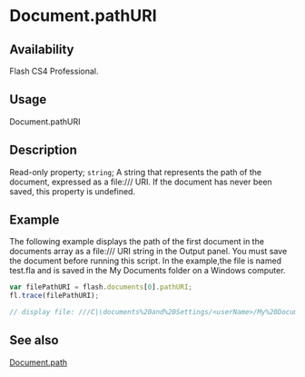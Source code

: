 # Document.pathURI

## Availability

Flash CS4 Professional.

## Usage

Document.pathURI

## Description

Read-only property; `string`; A string that represents the path of the document, expressed as a file:/// URI. If the document has never been saved, this property is undefined.

## Example

The following example displays the path of the first document in the documents array as a file:/// URI string in the Output panel. You must save the document before running this script. In the example,the file is named test.fla and is saved in the My Documents folder on a Windows computer.

```javascript
var filePathURI = flash.documents[0].pathURI;
fl.trace(filePathURI);

// display file: ///C|\documents%20and%20Settings/<userName>/My%20Documents/test.fla
```

## See also

[Document.path](../Document_object/Document190.md)
